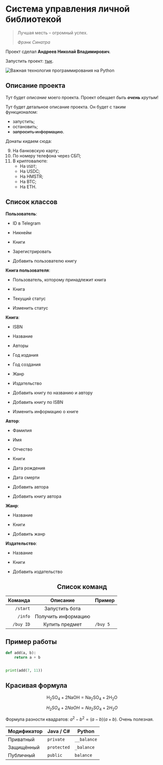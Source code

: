 # Система управления личной библиотекой

> Лучшая месть – огромный успех.
> 
> *Фрэнк Синатра*

Проект сделал **Андреев Николай Владимирович**.

Запустить проект: [тык](https://www.youtube.com/watch?v=dQw4w9WgXcQ).

![Важная технология программирования на Python](https://cs13.pikabu.ru/post_img/big/2023/10/07/6/1696666479145896644.jpg)

## Описание проекта

Тут будет _описание_ моего проекта. Проект обещает *быть **очень** крутым*!

Тут будет детальное описание проекта.
Он будет с таким функционалом:

* запустить;
* остановить;
* ~~запросить информацию~~.

Донаты кидаем сюда:

9. На банковскую карту;
1. По номеру телефона через СБП;
1. В криптовалюте:
    * На `USDT`;
    * На USDC;
    * На HMSTR;
    * На BTC;
    * На ETH.

## Список классов

**Пользователь**:

* ID в Telegram
* Никнейм
* Книги

* Зарегистрировать
* Добавить пользователю книгу

**Книга пользователя**:

* Пользователь, которому принадлежит книга
* Книга
* Текущий статус

* Изменить статус

**Книга**:

* ISBN
* Название
* Авторы
* Год издания
* Год создания
* Жанр
* Издательство

* Добавить книгу по названию и автору
* Добавить книгу по ISBN
* Изменить информацию о книге

**Автор**:

* Фамилия
* Имя
* Отчество
* Книги
* Дата рождения
* Дата смерти

* Добавить автора
* Добавить книгу автора

**Жанр**:

* Название
* Книги

* Добавить жанр

**Издательство**:

* Название
* Книги

* Добавить издательство

<div align="center">

  ## Список команд

</div>

| Команда   | Описание            | Пример   |
|----------:|:-------------------:|:---------|
| `/start`  | Запустить бота      |          |
| `/info`   | Получить информацию |          |
| `/buy ID` | Купить предмет      | `/buy 5` |

## Пример работы

```python
def add(a, b):
    return a + b


print(add(7, 11))
```

## Красивая формула

$$
\text{H}_2\text{SO}_4 + \text{2NaOH} = \text{Na}_2\text{SO}_4 + \text{2H}_2\text{O}
$$

$$
H_2SO_4 + 2NaOH = Na_2SO_4 + 2H_2O
$$

Формула разности квадратов: $a^2 - b^2 = (a-b)(a+b)$. Очень полезная.

| Модификатор | Java / C#   | Python      |
|-------------|-------------|-------------|
| Приватный   | `private`   | `__balance` |
| Защищённый  | `protected` | `_balance`  |
| Публичный   | `public`    | `balance`   |
